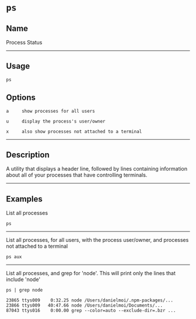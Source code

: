 # `ps`

## Name
Process Status

----
## Usage

```
ps
```

## Options
```
a     show processes for all users

u     display the process's user/owner

x     also show processes not attached to a terminal
```


----
## Description
A utility that displays a header line, followed by lines containing information about
all of your processes that have controlling terminals.

---
## Examples

List all processes
```
ps
```
---
List all processes, for all users, with the process user/owner, and processes not attached to a terminal
```
ps aux
```

---
List all processes, and grep for 'node'. This will print only the lines that include 'node'
```
ps | grep node

23865 ttys009    0:32.25 node /Users/danielmoi/.npm-packages/...
23866 ttys009   40:47.66 node /Users/danielmoi/Documents/...
87043 ttys016    0:00.00 grep --color=auto --exclude-dir=.bzr ...
```

